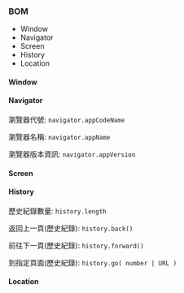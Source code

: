 ### BOM
* Window
* Navigator
* Screen
* History
* Location

#### Window

#### Navigator
瀏覽器代號: `navigator.appCodeName`

瀏覽器名稱: `navigator.appName`

瀏覽器版本資訊: `navigator.appVersion`

#### Screen

#### History
歷史紀錄數量: `history.length`

返回上一頁(歷史紀錄): `history.back()`

前往下一頁(歷史紀錄): `history.forward()`

到指定頁面(歷史紀錄): `history.go( number | URL )`

#### Location
